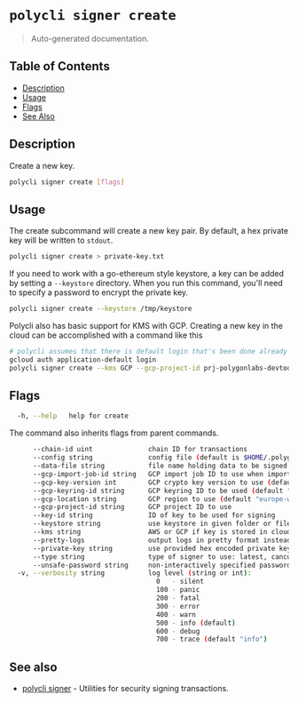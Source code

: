 # `polycli signer create`

> Auto-generated documentation.

## Table of Contents

- [Description](#description)
- [Usage](#usage)
- [Flags](#flags)
- [See Also](#see-also)

## Description

Create a new key.

```bash
polycli signer create [flags]
```

## Usage

The create subcommand will create a new key pair. By default, a hex private key will be written to `stdout`.
```bash
polycli signer create > private-key.txt
```

If you need to work with a go-ethereum style keystore, a key can be added by setting a `--keystore` directory. When you run this command, you'll need to specify a password to encrypt the private key.

```bash
polycli signer create --keystore /tmp/keystore
```

Polycli also has basic support for KMS with GCP. Creating a new key in the cloud can be accomplished with a command like this

```bash
# polycli assumes that there is default login that's been done already
gcloud auth application-default login
polycli signer create --kms GCP --gcp-project-id prj-polygonlabs-devtools-dev --key-id jhilliard-trash
```

## Flags

```bash
  -h, --help   help for create
```

The command also inherits flags from parent commands.

```bash
      --chain-id uint              chain ID for transactions
      --config string              config file (default is $HOME/.polygon-cli.yaml)
      --data-file string           file name holding data to be signed
      --gcp-import-job-id string   GCP import job ID to use when importing key
      --gcp-key-version int        GCP crypto key version to use (default 1)
      --gcp-keyring-id string      GCP keyring ID to be used (default "polycli-keyring")
      --gcp-location string        GCP region to use (default "europe-west2")
      --gcp-project-id string      GCP project ID to use
      --key-id string              ID of key to be used for signing
      --keystore string            use keystore in given folder or file
      --kms string                 AWS or GCP if key is stored in cloud
      --pretty-logs                output logs in pretty format instead of JSON (default true)
      --private-key string         use provided hex encoded private key
      --type string                type of signer to use: latest, cancun, london, eip2930, eip155 (default "london")
      --unsafe-password string     non-interactively specified password for unlocking keystore
  -v, --verbosity string           log level (string or int):
                                     0   - silent
                                     100 - panic
                                     200 - fatal
                                     300 - error
                                     400 - warn
                                     500 - info (default)
                                     600 - debug
                                     700 - trace (default "info")
```

## See also

- [polycli signer](polycli_signer.md) - Utilities for security signing transactions.
